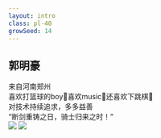 ```yaml
---
layout: intro
class: pl-40
growSeed: 14
---
```


## 郭明豪

<div class="leading-10 opacity-80 mr-60 mt-4">
来自河南郑州<br>
喜欢打篮球的boy🏀喜欢music🎵还喜欢下跳棋💃<br>
对技术持续追求，多多益善<br>
“断剑重铸之日，骑士归来之时！”<br>
</div>

<img src="/anthony-hi.png" v-click absolute top-32 right-30 w-40 />
<img src="/hi.png" v-after absolute top-27 right-20 w-8 rotate-10 delay-300 />

<div flex="~ gap2">

</div>
